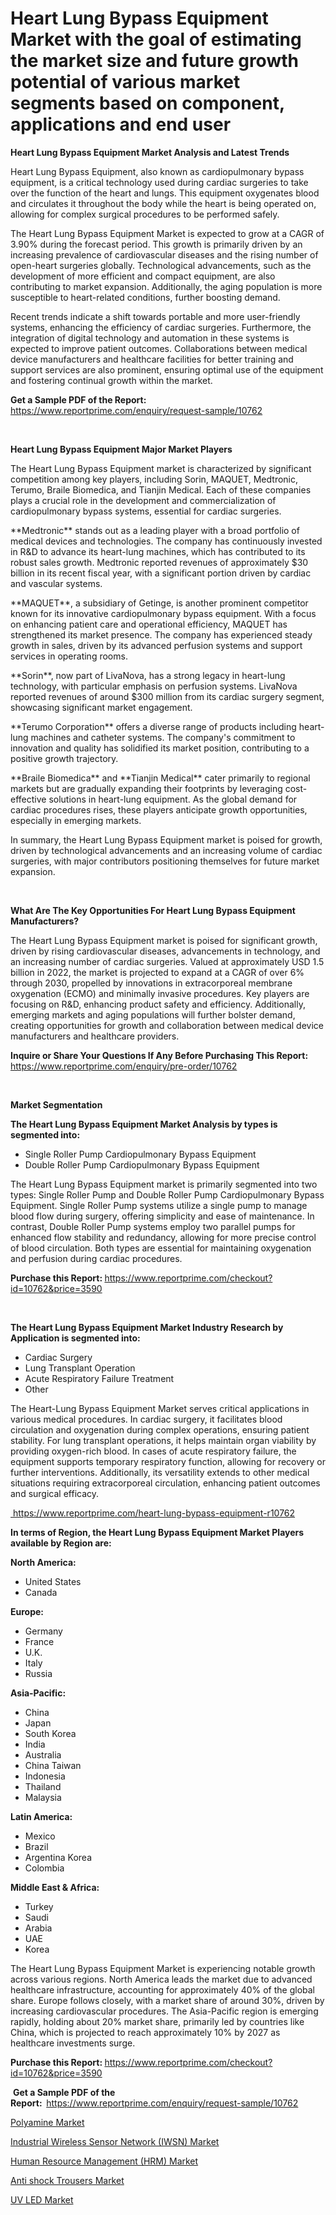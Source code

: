 <p><h1>Heart Lung Bypass Equipment Market with the goal of estimating the market size and future growth potential of various market segments based on component, applications and end user</h1></p><p><strong>Heart Lung Bypass Equipment Market Analysis and Latest Trends</strong></p>
<p><p>Heart Lung Bypass Equipment, also known as cardiopulmonary bypass equipment, is a critical technology used during cardiac surgeries to take over the function of the heart and lungs. This equipment oxygenates blood and circulates it throughout the body while the heart is being operated on, allowing for complex surgical procedures to be performed safely.</p><p>The Heart Lung Bypass Equipment Market is expected to grow at a CAGR of 3.90% during the forecast period. This growth is primarily driven by an increasing prevalence of cardiovascular diseases and the rising number of open-heart surgeries globally. Technological advancements, such as the development of more efficient and compact equipment, are also contributing to market expansion. Additionally, the aging population is more susceptible to heart-related conditions, further boosting demand.</p><p>Recent trends indicate a shift towards portable and more user-friendly systems, enhancing the efficiency of cardiac surgeries. Furthermore, the integration of digital technology and automation in these systems is expected to improve patient outcomes. Collaborations between medical device manufacturers and healthcare facilities for better training and support services are also prominent, ensuring optimal use of the equipment and fostering continual growth within the market.</p></p>
<p><strong>Get a Sample PDF of the Report:&nbsp;</strong> <a href="https://www.reportprime.com/enquiry/request-sample/10762?utm_campaign=39&utm_medium=2&utm_source=Github&utm_content=ia&utm_term=29112024&utm_id=heart-lung-bypass-equipment">https://www.reportprime.com/enquiry/request-sample/10762</a></p>
<p>&nbsp;</p>
<p><strong>Heart Lung Bypass Equipment Major Market Players</strong></p>
<p><p>The Heart Lung Bypass Equipment market is characterized by significant competition among key players, including Sorin, MAQUET, Medtronic, Terumo, Braile Biomedica, and Tianjin Medical. Each of these companies plays a crucial role in the development and commercialization of cardiopulmonary bypass systems, essential for cardiac surgeries.</p><p>**Medtronic** stands out as a leading player with a broad portfolio of medical devices and technologies. The company has continuously invested in R&D to advance its heart-lung machines, which has contributed to its robust sales growth. Medtronic reported revenues of approximately $30 billion in its recent fiscal year, with a significant portion driven by cardiac and vascular systems.</p><p>**MAQUET**, a subsidiary of Getinge, is another prominent competitor known for its innovative cardiopulmonary bypass equipment. With a focus on enhancing patient care and operational efficiency, MAQUET has strengthened its market presence. The company has experienced steady growth in sales, driven by its advanced perfusion systems and support services in operating rooms.</p><p>**Sorin**, now part of LivaNova, has a strong legacy in heart-lung technology, with particular emphasis on perfusion systems. LivaNova reported revenues of around $300 million from its cardiac surgery segment, showcasing significant market engagement.</p><p>**Terumo Corporation** offers a diverse range of products including heart-lung machines and catheter systems. The company's commitment to innovation and quality has solidified its market position, contributing to a positive growth trajectory.</p><p>**Braile Biomedica** and **Tianjin Medical** cater primarily to regional markets but are gradually expanding their footprints by leveraging cost-effective solutions in heart-lung equipment. As the global demand for cardiac procedures rises, these players anticipate growth opportunities, especially in emerging markets.</p><p>In summary, the Heart Lung Bypass Equipment market is poised for growth, driven by technological advancements and an increasing volume of cardiac surgeries, with major contributors positioning themselves for future market expansion.</p></p>
<p>&nbsp;</p>
<p><strong>What Are The Key Opportunities For Heart Lung Bypass Equipment Manufacturers?</strong></p>
<p><p>The Heart Lung Bypass Equipment market is poised for significant growth, driven by rising cardiovascular diseases, advancements in technology, and an increasing number of cardiac surgeries. Valued at approximately USD 1.5 billion in 2022, the market is projected to expand at a CAGR of over 6% through 2030, propelled by innovations in extracorporeal membrane oxygenation (ECMO) and minimally invasive procedures. Key players are focusing on R&D, enhancing product safety and efficiency. Additionally, emerging markets and aging populations will further bolster demand, creating opportunities for growth and collaboration between medical device manufacturers and healthcare providers.</p></p>
<p><strong>Inquire or Share Your Questions If Any Before Purchasing This Report:</strong> <a href="https://www.reportprime.com/enquiry/pre-order/10762?utm_campaign=39&utm_medium=2&utm_source=Github&utm_content=ia&utm_term=29112024&utm_id=heart-lung-bypass-equipment">https://www.reportprime.com/enquiry/pre-order/10762</a></p>
<p>&nbsp;</p>
<p><strong>Market Segmentation</strong></p>
<p><strong>The Heart Lung Bypass Equipment Market Analysis by types is segmented into:</strong></p>
<p><ul><li>Single Roller Pump Cardiopulmonary Bypass Equipment</li><li>Double Roller Pump Cardiopulmonary Bypass Equipment</li></ul></p>
<p><p>The Heart Lung Bypass Equipment market is primarily segmented into two types: Single Roller Pump and Double Roller Pump Cardiopulmonary Bypass Equipment. Single Roller Pump systems utilize a single pump to manage blood flow during surgery, offering simplicity and ease of maintenance. In contrast, Double Roller Pump systems employ two parallel pumps for enhanced flow stability and redundancy, allowing for more precise control of blood circulation. Both types are essential for maintaining oxygenation and perfusion during cardiac procedures.</p></p>
<p><strong>Purchase this Report:&nbsp;</strong><a href="https://www.reportprime.com/checkout?id=10762&price=3590&utm_campaign=39&utm_medium=2&utm_source=Github&utm_content=ia&utm_term=29112024&utm_id=heart-lung-bypass-equipment">https://www.reportprime.com/checkout?id=10762&price=3590</a></p>
<p>&nbsp;</p>
<p><strong>The Heart Lung Bypass Equipment Market Industry Research by Application is segmented into:</strong></p>
<p><ul><li>Cardiac Surgery</li><li>Lung Transplant Operation</li><li>Acute Respiratory Failure Treatment</li><li>Other</li></ul></p>
<p><p>The Heart-Lung Bypass Equipment Market serves critical applications in various medical procedures. In cardiac surgery, it facilitates blood circulation and oxygenation during complex operations, ensuring patient stability. For lung transplant operations, it helps maintain organ viability by providing oxygen-rich blood. In cases of acute respiratory failure, the equipment supports temporary respiratory function, allowing for recovery or further interventions. Additionally, its versatility extends to other medical situations requiring extracorporeal circulation, enhancing patient outcomes and surgical efficacy.</p></p>
<p><a href="https://www.reportprime.com/heart-lung-bypass-equipment-r10762?utm_campaign=39&utm_medium=2&utm_source=Github&utm_content=ia&utm_term=29112024&utm_id=heart-lung-bypass-equipment">&nbsp;https://www.reportprime.com/heart-lung-bypass-equipment-r10762</a></p>
<p><strong>In terms of Region, the Heart Lung Bypass Equipment Market Players available by Region are:</strong></p>
<p>
    <p> <strong> North America: </strong>
        <ul>
            <li>United States</li>
            <li>Canada</li>
        </ul>
        </p> 
    <p> <strong> Europe: </strong>
        <ul>
            <li>Germany</li>
            <li>France</li>
            <li>U.K.</li>
            <li>Italy</li>
            <li>Russia</li>
        </ul>
        </p> 
    <p> <strong> Asia-Pacific: </strong>
        <ul>
            <li>China</li>
            <li>Japan</li>
            <li>South Korea</li>
            <li>India</li>
            <li>Australia</li>
            <li>China Taiwan</li>
            <li>Indonesia</li>
            <li>Thailand</li>
            <li>Malaysia</li>
        </ul>
        </p> 
    <p> <strong> Latin America: </strong>
        <ul>
            <li>Mexico</li>
            <li>Brazil</li>
            <li>Argentina Korea</li>
            <li>Colombia</li>
        </ul>
        </p> 
    <p> <strong> Middle East & Africa: </strong>
        <ul>
            <li>Turkey</li>
            <li>Saudi</li>
            <li>Arabia</li>
            <li>UAE</li>
            <li>Korea</li>
        </ul>
    </p>
    </p>
<p><p>The Heart Lung Bypass Equipment Market is experiencing notable growth across various regions. North America leads the market due to advanced healthcare infrastructure, accounting for approximately 40% of the global share. Europe follows closely, with a market share of around 30%, driven by increasing cardiovascular procedures. The Asia-Pacific region is emerging rapidly, holding about 20% market share, primarily led by countries like China, which is projected to reach approximately 10% by 2027 as healthcare investments surge.</p></p>
<p><strong>Purchase this Report: </strong><a href="https://www.reportprime.com/checkout?id=10762&price=3590&utm_campaign=39&utm_medium=2&utm_source=Github&utm_content=ia&utm_term=29112024&utm_id=heart-lung-bypass-equipment">https://www.reportprime.com/checkout?id=10762&price=3590</a></p>
<p>&nbsp;<strong>Get a Sample PDF of the Report:&nbsp;&nbsp;</strong><a href="https://www.reportprime.com/enquiry/request-sample/10762?utm_campaign=39&utm_medium=2&utm_source=Github&utm_content=ia&utm_term=29112024&utm_id=heart-lung-bypass-equipment">https://www.reportprime.com/enquiry/request-sample/10762</a></p>
<p><strong></strong></p>
<p><p><a href="https://www.linkedin.com/pulse/polyamine-market-essentials-key-players-demand-drivers-roi-potential-ebphc?utm_campaign=39&utm_medium=2&utm_source=Github&utm_content=ia&utm_term=29112024&utm_id=heart-lung-bypass-equipment">Polyamine Market</a></p><p><a href="https://issuu.com/reportprime-2/docs/industrial-wireless-sensor-network-_f96ba5954b17d4?utm_campaign=39&utm_medium=2&utm_source=Github&utm_content=ia&utm_term=29112024&utm_id=heart-lung-bypass-equipment">Industrial Wireless Sensor Network (IWSN) Market</a></p><p><a href="https://issuu.com/reportprime-2/docs/human-resource-management-hrm-marke_6da5d3936449f1?utm_campaign=39&utm_medium=2&utm_source=Github&utm_content=ia&utm_term=29112024&utm_id=heart-lung-bypass-equipment">Human Resource Management (HRM) Market</a></p><p><a href="https://github.com/arionmp/Market-Research-Report-List-5/blob/main/anti-shock-trousers-market.md?utm_campaign=39&utm_medium=2&utm_source=Github&utm_content=ia&utm_term=29112024&utm_id=heart-lung-bypass-equipment">Anti shock Trousers Market</a></p><p><a href="https://www.linkedin.com/pulse/uv-led-market-growth-challenges-projections-99-cagr-2024-2031-7kcoe?utm_campaign=39&utm_medium=2&utm_source=Github&utm_content=ia&utm_term=29112024&utm_id=heart-lung-bypass-equipment">UV LED Market</a></p></p>